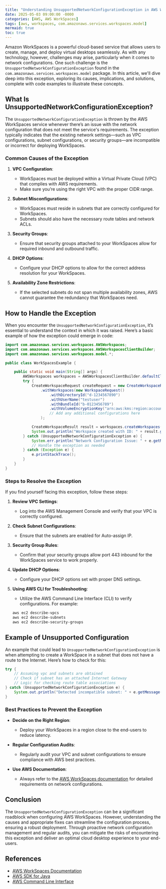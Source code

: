 ```yaml
---
title: "Understanding UnsupportedNetworkConfigurationException in AWS WorkSpaces"
date: 2025-05-03 09:00:00 -0000
categories: [AWS, AWS WorkSpaces]
tags: [aws, workspaces, com.amazonaws.services.workspaces.model]
mermaid: true
toc: true
---
```



Amazon WorkSpaces is a powerful cloud-based service that allows users to create, manage, and deploy virtual desktops seamlessly. As with any technology, however, challenges may arise, particularly when it comes to network configurations. One such challenge is the `UnsupportedNetworkConfigurationException` found in the `com.amazonaws.services.workspaces.model` package. In this article, we'll dive deep into this exception, exploring its causes, implications, and solutions, complete with code examples to illustrate these concepts.

## What Is UnsupportedNetworkConfigurationException?

The `UnsupportedNetworkConfigurationException` is thrown by the AWS WorkSpaces service whenever there’s an issue with the network configuration that does not meet the service's requirements. The exception typically indicates that the existing network settings—such as VPC configurations, subnet configurations, or security groups—are incompatible or incorrect for deploying WorkSpaces.

### Common Causes of the Exception

1. **VPC Configuration**:
   - WorkSpaces must be deployed within a Virtual Private Cloud (VPC) that complies with AWS requirements.
   - Make sure you’re using the right VPC with the proper CIDR range.

2. **Subnet Misconfigurations**:
   - WorkSpaces must reside in subnets that are correctly configured for WorkSpaces.
   - Subnets should also have the necessary route tables and network ACLs.

3. **Security Groups**:
   - Ensure that security groups attached to your WorkSpaces allow for required inbound and outbound traffic.

4. **DHCP Options**:
   - Configure your DHCP options to allow for the correct address resolution for your WorkSpaces.

5. **Availability Zone Restrictions**:
   - If the selected subnets do not span multiple availability zones, AWS cannot guarantee the redundancy that WorkSpaces need.

## How to Handle the Exception

When you encounter the `UnsupportedNetworkConfigurationException`, it’s essential to understand the context in which it was raised. Here’s a basic example of how the exception could emerge in code:

```java
import com.amazonaws.services.workspaces.AWSWorkspaces;
import com.amazonaws.services.workspaces.AWSWorkspacesClientBuilder;
import com.amazonaws.services.workspaces.model.*;

public class WorkSpacesExample {

    public static void main(String[] args) {
        AWSWorkspaces workspaces = AWSWorkspacesClientBuilder.defaultClient();
        try {
            CreateWorkspaceRequest createRequest = new CreateWorkspaceRequest()
                .withWorkspaces(new WorkspaceRequest()
                    .withDirectoryId("d-1234567890")
                    .withUserName("testuser")
                    .withBundleId("b-0123456789")
                    .withVolumeEncryptionKey("arn:aws:kms:region:account-id:key/key-id")
                    // Add any additional configurations here
                );

            CreateWorkspaceResult result = workspaces.createWorkspaces(createRequest);
            System.out.println("Workspace created with ID: " + result.getWorkspaces().get(0).getWorkspaceId());
        } catch (UnsupportedNetworkConfigurationException e) {
            System.err.println("Network Configuration Issue: " + e.getMessage());
            // Handle the exception as needed
        } catch (Exception e) {
            e.printStackTrace();
        }
    }
}
```

### Steps to Resolve the Exception

If you find yourself facing this exception, follow these steps:

1. **Review VPC Settings**:
   - Log into the AWS Management Console and verify that your VPC is correctly configured.

2. **Check Subnet Configurations**:
   - Ensure that the subnets are enabled for Auto-assign IP.

3. **Security Group Rules**:
   - Confirm that your security groups allow port 443 inbound for the WorkSpaces service to work properly.

4. **Update DHCP Options**:
   - Configure your DHCP options set with proper DNS settings.

5. **Using AWS CLI for Troubleshooting**:
   - Utilize the AWS Command Line Interface (CLI) to verify configurations. For example:

   ```bash
   aws ec2 describe-vpcs
   aws ec2 describe-subnets
   aws ec2 describe-security-groups
   ```

## Example of Unsupported Configuration

An example that could lead to `UnsupportedNetworkConfigurationException` is when attempting to create a WorkSpace in a subnet that does not have a route to the Internet. Here’s how to check for this:

```java
try {
    // Assuming vpc and subnets are obtained
    // Check if subnet has an attached Internet Gateway
    // Logic for checking route table associations
} catch (UnsupportedNetworkConfigurationException e) {
    System.out.println("Detected incompatible subnet: " + e.getMessage());
}
```

### Best Practices to Prevent the Exception

- **Decide on the Right Region**:
  - Deploy your WorkSpaces in a region close to the end-users to reduce latency.

- **Regular Configuration Audits**:
  - Regularly audit your VPC and subnet configurations to ensure compliance with AWS best practices.

- **Use AWS Documentation**:
  - Always refer to the [AWS WorkSpaces documentation](https://docs.aws.amazon.com/workspaces/latest/adminguide/what-is.html) for detailed requirements on network configurations.

## Conclusion

The `UnsupportedNetworkConfigurationException` can be a significant roadblock when configuring AWS WorkSpaces. However, understanding the causes and appropriate fixes can streamline the configuration process, ensuring a robust deployment. Through proactive network configuration management and regular audits, you can mitigate the risks of encountering this exception and deliver an optimal cloud desktop experience to your end-users.

## References

- [AWS WorkSpaces Documentation](https://docs.aws.amazon.com/workspaces/latest/adminguide/what-is.html)
- [AWS SDK for Java](https://aws.amazon.com/sdk-for-java/)
- [AWS Command Line Interface](https://aws.amazon.com/cli/)